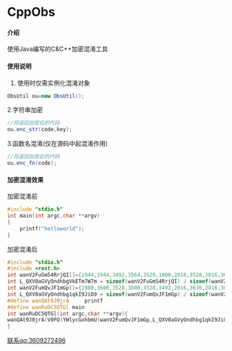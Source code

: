 # CppObs

#### 介绍
使用Java编写的C&C++加密混淆工具

#### 使用说明

1.  使用时仅需实例化混淆对象

```java
ObsUtil ou=new ObsUtil();

```

2.字符串加密

```java
//将返回加密后的代码
ou.enc_str(code,key);
```

3.函数名混淆(仅在源码中起混淆作用)

```java
//将返回加密后的代码
ou.enc_fn(code);
```

#### 加密混淆效果

加密混淆前

```cpp
#include "stdio.h"
int main(int argc,char **argv)
{
    printf("helloworld");
}
```

加密混淆后

```cpp
#include "stdio.h"
#include <rest.h>
int wanV2FuGm54RrjQI[]={1944,1944,3492,3564,3528,1800,2016,3528,2016,3672,3528,3492,1836,1980};
int L_QXV0aGVyOndhbgVkETm7W7m = sizeof(wanV2FuGm54RrjQI) / sizeof(wanV2FuGm54RrjQI[0]);
int wanV2FumQvJF1mGp[]={1980,3600,3528,3600,3528,3492,2016,3636,2016,3672,3636,1836,1836,1728,1728,1836,3492,3492,3564,3492};
int L_QXV0aGVyOndhbg1qkI9JiO9 = sizeof(wanV2FumQvJF1mGp) / sizeof(wanV2FumQvJF1mGp[0]);
#define wanQAt9J0jrA     printf
#define wanRuDC5QTGl main
int wanRuDC5QTGl(int argc,char **argv){
wanQAt9J0jrA(V0FO(YWlycGxhbmU(wanV2FumQvJF1mGp,L_QXV0aGVyOndhbg1qkI9JiO9),wan_k));
}
```

[联系qq:3609272496](https://oiapi.net/API/JumpQQCard/3609272496)
